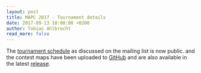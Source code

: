 ```yaml
---
layout: post
title: MAPC 2017 - Tournament details
date: 2017-09-13 10:00:00 +0200
author: Tobias Ahlbrecht
read_more: false
---
```


The [tournament schedule](/2017/#tournament) as discussed on the mailing list is now public.
and the contest maps have been uploaded to [GitHub](https://github.com/agentcontest/massim/tree/master/server/osm) and are also available in the latest [release](https://github.com/agentcontest/massim/releases/tag/massim-2017-1.7).
